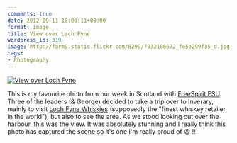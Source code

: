 ```yaml
---
comments: true
date: 2012-09-11 18:00:11+00:00
format: image
title: View over Loch Fyne
wordpress_id: 319
image: http://farm9.static.flickr.com/8299/7932186672_fe5e299f35_d.jpg
tags:
- Photography
---
```


[![View over Loch Fyne][thm]][img]

This is my favourite photo from our week in Scotland with
[FreeSpirit ESU](http://freespiritesu.org.uk/campdiaries/lochgoilhead2012/).
Three of the leaders (& George) decided to take a trip over to Inverary, mainly
to visit [Loch Fyne Whiskies](http://www.lfw.co.uk/) (supposedly the "finest
whiskey retailer in the world"), but also to see the area. As we stood looking
out over the harbour, this was the view. It was absolutely stunning and I really
think this photo has captured the scene so it's one I'm really proud of :smiley: !!

[thm]: //farm9.static.flickr.com/8299/7932186672_fe5e299f35_d.jpg
[img]: //www.flickr.com/photos/richard-perry/7932186672/